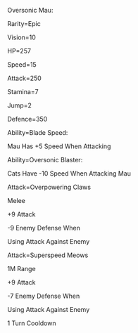 Oversonic Mau:

Rarity=Epic

Vision=10

HP=257

Speed=15

Attack=250

Stamina=7

Jump=2

Defence=350

Ability=Blade Speed:

Mau Has +5 Speed When Attacking

Ability=Oversonic Blaster:

Cats Have -10 Speed When Attacking Mau

Attack=Overpowering Claws

Melee

+9 Attack

-9 Enemy Defense When

Using Attack Against Enemy

Attack=Superspeed Meows

1M Range

+9 Attack

-7 Enemy Defense When

Using Attack Against Enemy

1 Turn Cooldown
